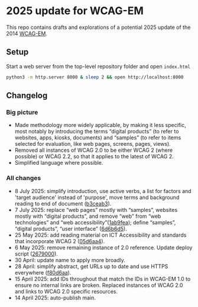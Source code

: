 # 2025 update for WCAG-EM

This repo contains drafts and explorations of a potential 2025 update of the 2014 [WCAG-EM](https://www.w3.org/TR/WCAG-EM/).

## Setup

Start a web server from the top-level repository folder and open `index.html`

```bash
python3 -m http.server 8000 & sleep 2 && open http://localhost:8000
```

## Changelog

### Big picture

- Made methodology more widely applicable, by making it less specific, most notably by introducing the terms “digital products” (to refer to websites, apps, kiosks, documents) and “samples” (to refer to items selected for evaluation, like web pages, screens, pages, views).
- Removed all instances of WCAG 2.0 to be either WCAG 2 (where possible) or WCAG 2.2, so that it applies to the latest of WCAG 2.
- Simplified language where possible.

### All changes

- 8 July 2025: simplify introduction, use active verbs, a list for factors and 'target audience' instead of 'purpose', move terms and background reading to end of document ([b3ceab3](https://github.com/w3c/wai-wcag-em/commit/b3ceab3c7fb4508053ef10be8e16e9dbdfa45eba)).
- 7 July 2025: replace “web pages” mostly with “samples”, websites mostly with “digital products”, and remove “web” from “web technologies” and “web accessibility”([1ab9fea](https://github.com/w3c/wai-wcag-em/commit/1ab9fea91917949122fcb9ed5221d056addb93d5)); define “samples”, “digital products”, “user interface” ([6d6b6d5](https://github.com/w3c/wai-wcag-em/commit/6d6b6d512429e69377e1c7584a79d96b48b589a7)).
- 25 May 2025: add reading material on ICT Accessibility and standards that incorporate WCAG 2 ([05d6aa4](https://github.com/w3c/wai-wcag-em/commit/05d6aa4bd3a167049a93191658c70836500c104a)).
- 6 May 2025: remove remaining instance of 2.0 reference. Update deploy script ([2679000](https://github.com/w3c/wai-wcag-em/commit/26790007fb03b9740ca17a680a23131156cd6083)).
- 30 April: update name to apply more broadly.
- 28 April: simplify abstract, get URLs up to date and use HTTPS everywhere ([f80d6aa](https://github.com/w3c/wai-wcag-em/commit/f80d6aa168ac89b709471fd9936bb315f528c602)).
- 15 April 2025: add IDs throughout that match the IDs in WCAG-EM 1.0 to ensure no internal links are broken. Replaced instances of WCAG 2.0 and links to WCAG 2.0 specific resources.
- 14 April 2025: auto-publish main.
